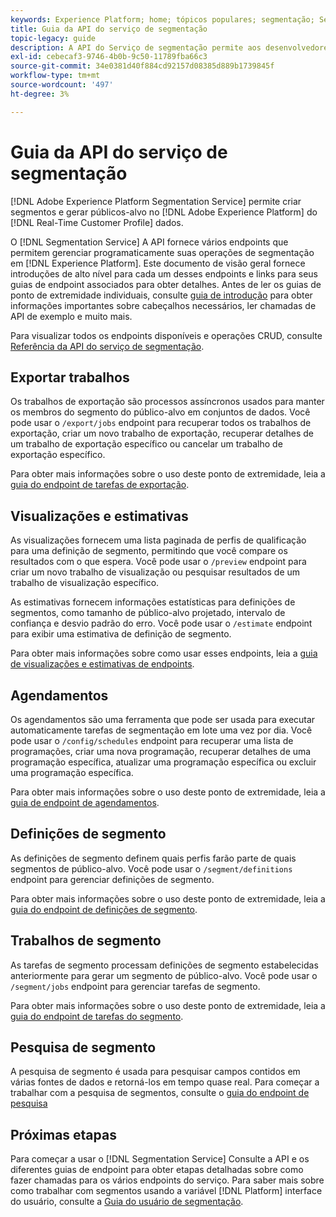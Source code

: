 ```yaml
---
keywords: Experience Platform; home; tópicos populares; segmentação; Segmentação; Serviço de segmentação; API; api;
title: Guia da API do serviço de segmentação
topic-legacy: guide
description: A API do Serviço de segmentação permite aos desenvolvedores gerenciar programaticamente as operações de segmentação no Adobe Experience Platform. Siga este manual para saber como executar operações importantes usando a API.
exl-id: cebecaf3-9746-4b0b-9c50-11789fba66c3
source-git-commit: 34e0381d40f884cd92157d08385d889b1739845f
workflow-type: tm+mt
source-wordcount: '497'
ht-degree: 3%

---
```


# Guia da API do serviço de segmentação

[!DNL Adobe Experience Platform Segmentation Service] permite criar segmentos e gerar públicos-alvo no [!DNL Adobe Experience Platform] do [!DNL Real-Time Customer Profile] dados.

O [!DNL Segmentation Service] A API fornece vários endpoints que permitem gerenciar programaticamente suas operações de segmentação em [!DNL Experience Platform]. Este documento de visão geral fornece introduções de alto nível para cada um desses endpoints e links para seus guias de endpoint associados para obter detalhes. Antes de ler os guias de ponto de extremidade individuais, consulte [guia de introdução](./getting-started.md) para obter informações importantes sobre cabeçalhos necessários, ler chamadas de API de exemplo e muito mais.

Para visualizar todos os endpoints disponíveis e operações CRUD, consulte [Referência da API do serviço de segmentação](https://www.adobe.io/experience-platform-apis/references/segmentation/).

<!-- ## Audiences

Audiences are a collection of people who share similar behaviors and/or characteristics. These can be generated either by using Platform or from external sources. You can use the `/audiences` endpoint to retrieve all audiences, create a new audience, retrieve details of a specific audience, update a specific audience, or delete a specific audience.

For more information on using this endpoint, please read the [audiences endpoint guide](./audiences.md). -->

## Exportar trabalhos

Os trabalhos de exportação são processos assíncronos usados para manter os membros do segmento do público-alvo em conjuntos de dados. Você pode usar o `/export/jobs` endpoint para recuperar todos os trabalhos de exportação, criar um novo trabalho de exportação, recuperar detalhes de um trabalho de exportação específico ou cancelar um trabalho de exportação específico.

Para obter mais informações sobre o uso deste ponto de extremidade, leia a [guia do endpoint de tarefas de exportação](./export-jobs.md).

## Visualizações e estimativas

As visualizações fornecem uma lista paginada de perfis de qualificação para uma definição de segmento, permitindo que você compare os resultados com o que espera. Você pode usar o `/preview` endpoint para criar um novo trabalho de visualização ou pesquisar resultados de um trabalho de visualização específico.

As estimativas fornecem informações estatísticas para definições de segmentos, como tamanho de público-alvo projetado, intervalo de confiança e desvio padrão do erro. Você pode usar o `/estimate` endpoint para exibir uma estimativa de definição de segmento.

Para obter mais informações sobre como usar esses endpoints, leia a [guia de visualizações e estimativas de endpoints](./previews-and-estimates.md).

## Agendamentos

Os agendamentos são uma ferramenta que pode ser usada para executar automaticamente tarefas de segmentação em lote uma vez por dia. Você pode usar o `/config/schedules` endpoint para recuperar uma lista de programações, criar uma nova programação, recuperar detalhes de uma programação específica, atualizar uma programação específica ou excluir uma programação específica.

Para obter mais informações sobre o uso deste ponto de extremidade, leia a [guia de endpoint de agendamentos](./schedules.md).

## Definições de segmento

As definições de segmento definem quais perfis farão parte de quais segmentos de público-alvo. Você pode usar o `/segment/definitions` endpoint para gerenciar definições de segmento.

Para obter mais informações sobre o uso deste ponto de extremidade, leia a [guia do endpoint de definições de segmento](./segment-definitions.md).

## Trabalhos de segmento

As tarefas de segmento processam definições de segmento estabelecidas anteriormente para gerar um segmento de público-alvo. Você pode usar o `/segment/jobs` endpoint para gerenciar tarefas de segmento.

Para obter mais informações sobre o uso deste ponto de extremidade, leia a [guia do endpoint de tarefas do segmento](./segment-jobs.md).

## Pesquisa de segmento

A pesquisa de segmento é usada para pesquisar campos contidos em várias fontes de dados e retorná-los em tempo quase real. Para começar a trabalhar com a pesquisa de segmentos, consulte o [guia do endpoint de pesquisa](segment-search.md)

## Próximas etapas

Para começar a usar o [!DNL Segmentation Service] Consulte a API e os diferentes guias de endpoint para obter etapas detalhadas sobre como fazer chamadas para os vários endpoints do serviço. Para saber mais sobre como trabalhar com segmentos usando a variável [!DNL Platform] interface do usuário, consulte a [Guia do usuário de segmentação](../ui/overview.md).
